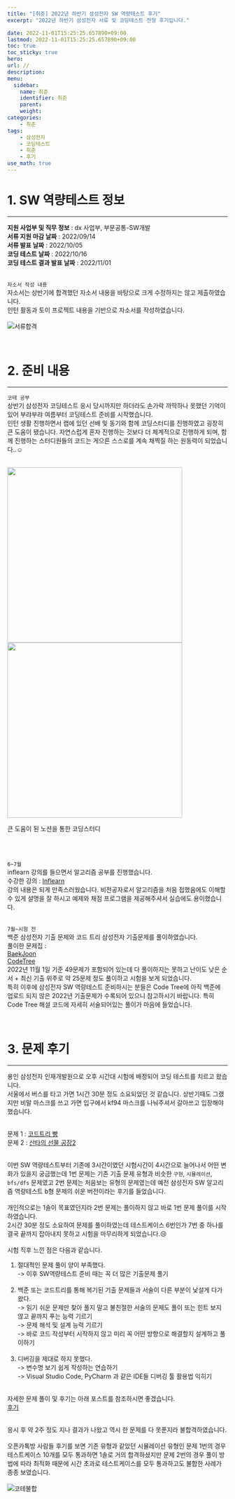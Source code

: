 ```yaml
---
title: "[취준] 2022년 하반기 삼성전자 SW 역량테스트 후기"
excerpt: "2022년 하반기 삼성전자 서류 및 코딩테스트 전형 후기입니다."

date: 2022-11-01T15:25:25.657890+09:00
lastmod: 2022-11-01T15:25:25.657890+09:00
toc: true
toc_sticky: true
hero: 
url: //
description: 
menu:
  sidebar:
    name: 취준
    identifier: 취준
    parent: 
    weight: 
categories:
    - 취준
tags:
    - 삼성전자
    - 코딩테스트
    - 취준
    - 후기
use_math: true
---
```


# 1. SW 역량테스트 정보
---

**지원 사업부 및 직무 정보** : dx 사업부, 부문공통-SW개발 <br>
**서류 지원 마감 날짜** : 2022/09/14 <br>
**서류 발표 날짜** : 2022/10/05 <br>
**코딩 테스트 날짜** : 2022/10/16 <br>
**코딩 테스트 결과 발표 날짜** : 2022/11/01 <br><br>

`자소서 작성 내용` <br>
자소서는 상반기에 합격했던 자소서 내용을 바탕으로 크게 수정하지는 않고 제출하였습니다. <br>
인턴 활동과 토이 프로젝트 내용을 기반으로 자소서를 작성하였습니다.<br><br>
![서류합격](https://user-images.githubusercontent.com/107748183/199217420-26b49299-8b4a-4de9-bc73-8574e6537c75.png)<br>

<br>

# 2. 준비 내용
---

`코테 공부` <br>
상반기 삼성전자 코딩테스트 응시 당시까지만 하더라도 손가락 까딱하나 못했던 기억이 있어 부랴부랴 여름부터 코딩테스트 준비를 시작했습니다.<br> 
인턴 생활 진행하면서 랩에 있던 선배 및 동기와 함께 코딩스터디를 진행하였고 굉장히 큰 도움이 됐습니다. 자연스럽게 혼자 진행하는 것보다 더 체계적으로 진행하게 되며, 함께 진행하는 스터디원들의 코드는 게으른 스스로를 계속 채찍질 하는 원동력이 되었습니다..☺ <br><br>

<p float="left">
  <img src="https://user-images.githubusercontent.com/107748183/199222871-2e996e90-b9cf-4af4-848b-804d7f37987e.png" width="400" />
  <img src="https://user-images.githubusercontent.com/107748183/199222875-87ea24e3-26f8-49aa-8233-d7e5518fbe3f.png" width="400" /> 
</p>
<figcaption> 큰 도움이 된 노션을 통한 코딩스터디 </figcaption>

<br><br>


`6~7월` <br>
inflearn 강의를 들으면서 알고리즘 공부를 진행했습니다.<br>
수강한 강의 : [Inflearn](https://www.inflearn.com/course/%ED%8C%8C%EC%9D%B4%EC%8D%AC-%EC%95%8C%EA%B3%A0%EB%A6%AC%EC%A6%98-%EB%AC%B8%EC%A0%9C%ED%92%80%EC%9D%B4-%EC%BD%94%EB%94%A9%ED%85%8C%EC%8A%A4%ED%8A%B8/dashboard) <br>
강의 내용은 되게 만족스러웠습니다. 비전공자로서 알고리즘을 처음 접했음에도 이해할 수 있게 설명을 잘 하시고 예제와 채점 프로그램을 제공해주셔서 실습에도 용이했습니다.<br><br>

`7월~시험 전` <br>
백준 삼성전자 기출 문제와 코드 트리 삼성전자 기출문제를 풀이하였습니다. <br>
풀이한 문제집 : <br>
[BaekJoon](https://www.acmicpc.net/workbook/view/1152) <br>
[CodeTree](https://www.codetree.ai/frequent-problems) <br>
2022년 11월 1일 기준 49문제가 포함되어 있는데 다 풀이하지는 못하고 난이도 낮은 순서 + 최신 기출 위주로 약 25문제 정도 풀이하고 시험을 보게 되었습니다. <br>
특히 이후에 삼성전자 SW 역량테스트 준비하시는 분들은 Code Tree에 아직 백준에 업로드 되지 않은 2022년 기출문제가 수록되어 있으니 참고하시기 바랍니다. 특히 Code Tree 해설 코드에 자세히 서술되어있는 풀이가 마음에 들었습니다. <br>

<br>

# 3. 문제 후기
---

용인 삼성전자 인재개발원으로 오후 시간대 시험에 배정되어 코딩 테스트를 치르고 왔습니다.<br>
서울에서 버스를 타고 가면 1시간 30분 정도 소요되었던 것 같습니다. 상반기때도 그랬지만 비말 마스크를 쓰고 가면 입구에서 kf94 마스크를 나눠주셔서 갈아쓰고 입장해야 했습니다. <br><br>

문제 1 : [코드트리 빵](https://www.codetree.ai/frequent-problems/codetree-mon-bread/description) <br>
문제 2 : [산타의 선물 공장2](https://www.codetree.ai/frequent-problems/santa-gift-factory-2/description) <br><br>

이번 SW 역량테스트부터 기존에 3시간이였던 시험시간이 4시간으로 늘어나서 어떤 변화가 있을지 궁금했는데 1번 문제는 기존 기출 문제 유형과 비슷한 `구현`, `시뮬레이션`, `bfs/dfs` 문제였고 2번 문제는 처음보는 유형의 문제였는데 예전 삼성전자 SW 알고리즘 역량테스트 b형 문제의 쉬운 버전이라는 후기를 들었습니다. <br><br>
개인적으로는 1솔이 목표였던지라 2번 문제는 풀이하지 않고 바로 1번 문제 풀이를 시작하였습니다.<br>
2시간 30분 정도 소요하여 문제를 풀이하였는데 테스트케이스 6번인가 7번 중 하나를 결국 끝까지 잡아내지 못하고 시험을 마무리하게 되었습니다.😢 <br><br>
시험 직후 느낀 점은 다음과 같습니다.<br>
1. 절대적인 문제 풀이 양이 부족했다.<br> 
    -> 이후 SW역량테스트 준비 때는 꼭 더 많은 기출문제 풀기<br><br>
2. 백준 또는 코드트리를 통해 복기된 기출 문제들과 서술이 다른 부분이 낯설게 다가왔다. <br>
    -> 읽기 쉬운 문제만 찾아 풀지 말고 불친절한 서술의 문제도 풀이 또는 힌트 보지 않고 끝까지 푸는 능력 기르기<br>
    -> 문제 해석 및 설계 능력 기르기<br>
    -> 바로 코드 작성부터 시작하지 않고 미리 꼭 어떤 방향으로 해결할지 설계하고 풀이하기<br><br>
3. 디버깅을 제대로 하지 못했다.<br>
    -> 변수명 보기 쉽게 작성하는 연습하기<br>
    -> Visual Studio Code, PyCharm 과 같은 IDE들 디버깅 툴 활용법 익히기<br><br>

자세한 문제 풀이 및 후기는 아래 포스트를 참조하시면 좋겠습니다.<br>
[후기]() <br><br>

응시 후 약 2주 정도 지나 결과가 나왔고 역시 한 문제를 다 못푼지라 불합격하였습니다.<br><br>
오픈카톡방 사람들 후기를 보면 기존 유형과 같았던 시뮬레이션 유형인 문제 1번의 경우 테스트케이스 10개를 모두 통과하면 1솔로 거의 합격하셨지만 문제 2번의 경우 풀이 방법에 따라 최적화 때문에 시간 초과로 테스트케이스를 모두 통과하고도 불합한 사례가 종종 보였습니다. <br><br>
![코테불합](https://user-images.githubusercontent.com/107748183/199217427-813e633b-4d78-4412-8d51-3891c4246345.png)
